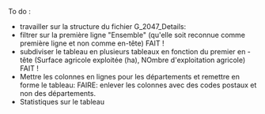 To do :
- travailler sur la structure du fichier G_2047_Details: 
- filtrer sur la première ligne "Ensemble" (qu'elle soit reconnue comme première ligne et non comme en-tête) FAIT !
- subdiviser le tableau en plusieurs tableaux en fonction du premier en -tête (Surface agricole exploitée (ha), NOmbre d'exploitation agricole) FAIT !
- Mettre les colonnes en lignes pour les départements et remettre en forme le tableau: FAIRE: enlever les colonnes avec des codes postaux et non des départements. 
- Statistiques sur le tableau
